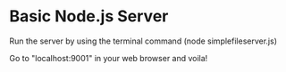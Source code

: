 # Basic Node.js Server

Run the server by using the terminal command (node simplefileserver.js)

Go to "localhost:9001" in your web browser and voila!
